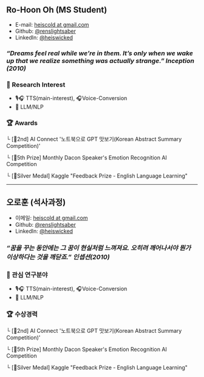## Ro-Hoon Oh (MS Student)

- E-mail: [heiscold at gmail.com](mailto:heiscold_at_gmail.com)
- Github: [@renslightsaber](https://github.com/renslightsaber)
- LinkedIn: [@heiswicked](https://www.linkedin.com/in/heiswicked/)

### *“Dreams feel real while we’re in them. It’s only when we wake up that we realize something was actually strange.”  Inception (2010)*

### 🥽 Research Interest

- 🎙️🎧 TTS(main-interest), 🎧Voice-Conversion
- 🦙 LLM/NLP

### 🏆 Awards

└ [🥈2nd] AI Connect '노트북으로 GPT 맛보기(Korean Abstract Summary Competition)'

└ [🏅5th Prize] Monthly Dacon Speaker's Emotion Recognition AI Competition

└ [🥈Silver Medal] Kaggle "Feedback Prize - English Language Learning"

---
## 오로훈 (석사과정)

- 이메일: [heiscold at gmail.com](mailto:heiscold_at_gmail.com)
- Github: [@renslightsaber](https://github.com/renslightsaber)
- LinkedIn: [@heiswicked](https://www.linkedin.com/in/heiswicked/)

### *“꿈을 꾸는 동안에는 그 꿈이 현실처럼 느껴져요. 오히려 깨어나서야 뭔가 이상하다는 것을 깨닫죠.” 인셉션(2010)* 

### 🥽 관심 연구분야

- 🎙️🎧 TTS(main-interest), 🎧Voice-Conversion
- 🦙 LLM/NLP

### 🏆 수상경력

└ [🥈2nd] AI Connect '노트북으로 GPT 맛보기(Korean Abstract Summary Competition)'

└ [🏅5th Prize] Monthly Dacon Speaker's Emotion Recognition AI Competition

└ [🥈Silver Medal] Kaggle "Feedback Prize - English Language Learning"